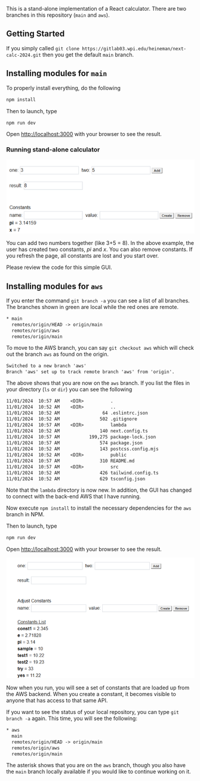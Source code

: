 This is a stand-alone implementation of a React calculator. There are two branches in this repository (`main` and `aws`).

## Getting Started

If you simply called `git clone https://gitlab03.wpi.edu/heineman/next-calc-2024.git` then you get the default `main` branch.

## Installing modules for `main`

To properly install everything, do the following

```bash
npm install
```

Then to launch, type

```bash
npm run dev
```

Open [http://localhost:3000](http://localhost:3000) with your browser to see the result.

### Running stand-alone calculator

![Default GUI](sample-gui.png)

You can add two numbers together (like 3+5 = 8). In the above example, the user has created two constants, *pi* and *x*. You can also remove constants. If you refresh the page, all constants are lost and you start over.

Please review the code for this simple GUI.

## Installing modules for `aws`

If you enter the command `git branch -a` you can see a list of all branches. The branches shown in green are local while the red ones are remote.

```
* main
  remotes/origin/HEAD -> origin/main
  remotes/origin/aws
  remotes/origin/main
```

To move to the AWS branch, you can say `git checkout aws` which will check out the branch `aws` as found on the origin.

```
Switched to a new branch 'aws'
Branch 'aws' set up to track remote branch 'aws' from 'origin'.
```

The above shows that you are now on the `aws` branch. If you list the files in your directory (`ls` or `dir`) you can see the following 

```
11/01/2024  10:57 AM    <DIR>          .
11/01/2024  10:52 AM    <DIR>          ..
11/01/2024  10:52 AM                64 .eslintrc.json
11/01/2024  10:52 AM               502 .gitignore
11/01/2024  10:57 AM    <DIR>          lambda
11/01/2024  10:52 AM               140 next.config.ts
11/01/2024  10:57 AM           199,275 package-lock.json
11/01/2024  10:57 AM               574 package.json
11/01/2024  10:52 AM               143 postcss.config.mjs
11/01/2024  10:52 AM    <DIR>          public
11/01/2024  10:57 AM               310 README.md
11/01/2024  10:57 AM    <DIR>          src
11/01/2024  10:52 AM               426 tailwind.config.ts
11/01/2024  10:52 AM               629 tsconfig.json
```

Note that the `lambda` directory is now new. In addition, the GUI has changed to connect with the back-end AWS that I have running.

Now execute `npm install` to install the necessary dependencies for the `aws` branch in NPM.

Then to launch, type

```bash
npm run dev
```

Open [http://localhost:3000](http://localhost:3000) with your browser to see the result.

![Enhanced GUI](enhanced-gui.png)

Now when you run, you will see a set of constants that are loaded up from the AWS backend. When you create a constant, it becomes visible to anyone that has access to that same API.

If you want to see the status of your local repository, you can type `git branch -a` again. This time, you will see the following:

```
* aws
  main
  remotes/origin/HEAD -> origin/main
  remotes/origin/aws
  remotes/origin/main
```

The asterisk shows that you are on the `aws` branch, though you also have the `main` branch locally available if you would like to continue working on it.
